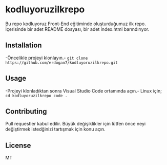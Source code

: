 # kodluyoruzilkrepo

Bu repo kodluyoruz Front-End eğitiminde oluşturduğumuz ilk repo. İçerisinde bir adet README dosyası, bir adet index.html barındırıyor.
## Installation

-Öncelikle projeyi klonlayın.-
`` git clone https://github.com/erdogan7/kodluyoruzilkrepo.git ``
## Usage

-Projeyi klonladıktan sonra Visual Studio Code ortamında açın.-
Linux için;
``cd kodluyoruzilkrepo
code .``

## Contributing
Pull requestler kabul edilir. Büyük değişiklikler için lütfen önce neyi değiştirmek istedğinizi tartışmak için konu açın.

## License

MT



